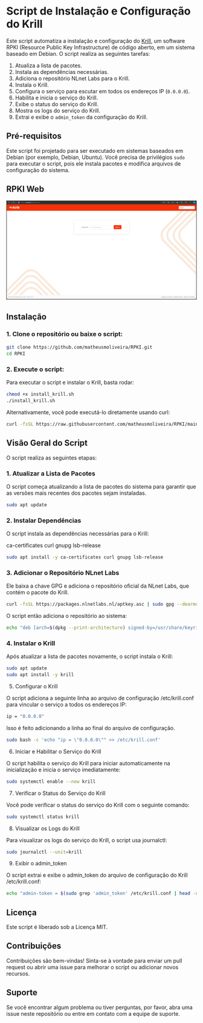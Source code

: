 # Script de Instalação e Configuração do Krill

Este script automatiza a instalação e configuração do [Krill](https://krill.docs.nlnetlabs.nl/en/stable/), um software RPKI (Resource Public Key Infrastructure) de código aberto, em um sistema baseado em Debian. O script realiza as seguintes tarefas:

1. Atualiza a lista de pacotes.
2. Instala as dependências necessárias.
3. Adiciona o repositório NLnet Labs para o Krill.
4. Instala o Krill.
5. Configura o serviço para escutar em todos os endereços IP (`0.0.0.0`).
6. Habilita e inicia o serviço do Krill.
7. Exibe o status do serviço do Krill.
8. Mostra os logs do serviço do Krill.
9. Extrai e exibe o `admin_token` da configuração do Krill.

## Pré-requisitos

Este script foi projetado para ser executado em sistemas baseados em Debian (por exemplo, Debian, Ubuntu). Você precisa de privilégios `sudo` para executar o script, pois ele instala pacotes e modifica arquivos de configuração do sistema.

## RPKI Web

![Logo do Projeto](img/rpki_web.png)

## Instalação

### 1. Clone o repositório ou baixe o script:

```bash
git clone https://github.com/matheusmoliveira/RPKI.git
cd RPKI
```

### 2. Execute o script:

Para executar o script e instalar o Krill, basta rodar:

```bash
chmod +x install_krill.sh
./install_krill.sh
```

Alternativamente, você pode executá-lo diretamente usando curl:

```bash
curl -fsSL https://raw.githubusercontent.com/matheusmoliveira/RPKI/main/install_krill.sh | bash
```

## Visão Geral do Script

O script realiza as seguintes etapas:

### 1. Atualizar a Lista de Pacotes

O script começa atualizando a lista de pacotes do sistema para garantir que as versões mais recentes dos pacotes sejam instaladas.

```bash
sudo apt update
```

### 2. Instalar Dependências

O script instala as dependências necessárias para o Krill:

ca-certificates
curl
gnupg
lsb-release

```bash
sudo apt install -y ca-certificates curl gnupg lsb-release
```

### 3. Adicionar o Repositório NLnet Labs

Ele baixa a chave GPG e adiciona o repositório oficial da NLnet Labs, que contém o pacote do Krill.

```bash
curl -fsSL https://packages.nlnetlabs.nl/aptkey.asc | sudo gpg --dearmor -o /usr/share/keyrings/nlnetlabs-archive-keyring.gpg
```

O script então adiciona o repositório ao sistema:

```bash
echo "deb [arch=$(dpkg --print-architecture) signed-by=/usr/share/keyrings/nlnetlabs-archive-keyring.gpg] https://packages.nlnetlabs.nl/linux/debian $(lsb_release -cs) main" | sudo tee /etc/apt/sources.list.d/nlnetlabs.list > /dev/null
```

### 4. Instalar o Krill

Após atualizar a lista de pacotes novamente, o script instala o Krill:

```bash
sudo apt update
sudo apt install -y krill
```

5. Configurar o Krill

O script adiciona a seguinte linha ao arquivo de configuração /etc/krill.conf para vincular o serviço a todos os endereços IP:

```bash
ip = "0.0.0.0"
```

Isso é feito adicionando a linha ao final do arquivo de configuração.

```bash
sudo bash -c 'echo "ip = \"0.0.0.0\"" >> /etc/krill.conf'
```

6. Iniciar e Habilitar o Serviço do Krill

O script habilita o serviço do Krill para iniciar automaticamente na inicialização e inicia o serviço imediatamente:

```bash
sudo systemctl enable --now krill
```

7. Verificar o Status do Serviço do Krill

Você pode verificar o status do serviço do Krill com o seguinte comando:

```bash
sudo systemctl status krill
```

8. Visualizar os Logs do Krill

Para visualizar os logs do serviço do Krill, o script usa journalctl:

```bash
sudo journalctl --unit=krill
```

9. Exibir o admin_token

O script extrai e exibe o admin_token do arquivo de configuração do Krill /etc/krill.conf:

```bash
echo "admin-token = $(sudo grep 'admin_token' /etc/krill.conf | head -n 1 | cut -d '"' -f2)"
```

## Licença

Este script é liberado sob a Licença MIT.

## Contribuições

Contribuições são bem-vindas! Sinta-se à vontade para enviar um pull request ou abrir uma issue para melhorar o script ou adicionar novos recursos.

## Suporte

Se você encontrar algum problema ou tiver perguntas, por favor, abra uma issue neste repositório ou entre em contato com a equipe de suporte.
